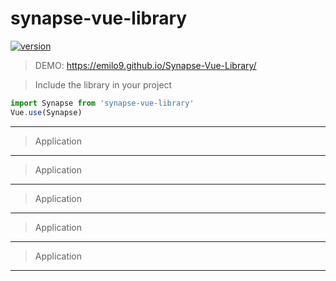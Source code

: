 # synapse-vue-library
[![version](https://img.shields.io/badge/version-1.1.0-yellow.svg)](https://semver.org)
> DEMO: https://emilo9.github.io/Synapse-Vue-Library/

> Include the library in your project
```javascript
import Synapse from 'synapse-vue-library'
Vue.use(Synapse)
```
***
> Application
***
> Application
***
> Application
***
> Application
***
> Application
***
